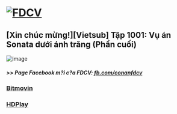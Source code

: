 # [![FDCV](https://user-images.githubusercontent.com/75318518/142803511-f5c20d56-47eb-4f2a-b63f-6b9b169c295b.png)](https://admin1509.github.io/fdcvteam.blogspot.com/)
## [Xin chúc mừng!][Vietsub] Tập 1001: Vụ án Sonata dưới ánh trăng (Phần cuối)
![image](https://user-images.githubusercontent.com/75318518/144407605-92dedebb-c303-44ee-870c-637cc39a8b67.png)

##### >> Page Facebook m?i c?a FDCV: [fb.com/conanfdcv](https://fb.com/conanfdcv)
### [Bitmovin](https://bitmovin.com/demos/stream-test?format=hls&manifest=https://raw.githubusercontent.com/admin1509/admin1509/main/video-5b.gapo.vn/videos/results/05b1f393-0b14-437e-9a6a-b8b4f68ac881/720p/file.m3u8)
### [HDPlay](https://hdplay.se/?HLSP2P=https://raw.githubusercontent.com/admin1509/admin1509/main/video-5b.gapo.vn/videos/results/05b1f393-0b14-437e-9a6a-b8b4f68ac881/720p/file.m3u8)
